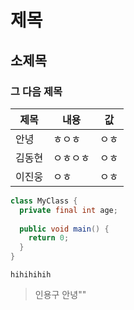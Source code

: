 # 제목

## 소제목

### 그 다음 제목

| 제목   | 내용     | 값   |
| ------ | -------- | ---- |
| 안녕   | ㅎㅇㅎ   | ㅇㅎ |
| 김동현 | ㅇㅎㅇㅎ | ㅇㅎ |
| 이진웅 | ㅇㅎ     | ㅇㅎ |



```java
class MyClass {
  private final int age;
  
  public void main() {
    return 0;
  }
}
```



`hihihihih`

> 인용구 안녕""
